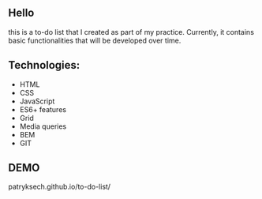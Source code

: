 ## Hello

this is a to-do list that I created as part of my practice. Currently, it contains basic functionalities that will be developed over time.

## Technologies:

- HTML
- CSS
- JavaScript
- ES6+ features
- Grid
- Media queries
- BEM
- GIT

## DEMO

patryksech.github.io/to-do-list/
